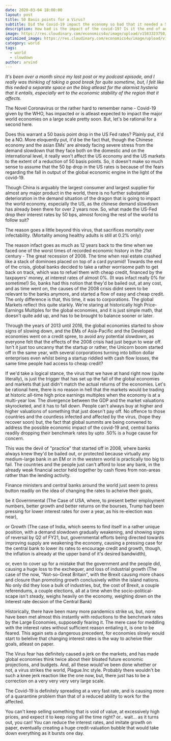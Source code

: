 ```yaml
---
date: 2020-03-04 18:00:00
layout: post
title: 50 Basis points for a Virus?
subtitle: Did the Covid-19 impact the economy so bad that it needed a 50 bps respite?
description: How bad is the impact of the covid-19? Is it the end of an era?
image: https://res.cloudinary.com/economics4u/image/upload/v1583323750/coronavirus_buu1wl.jpg
optimized_image: https://res.cloudinary.com/economics4u/image/upload/v1583323846/coronavirus_copy_wdmbpr.jpg
category: world
tags:
  - world
  - slowdown
author: arvind
---
```


<em> It's been over a month since my last post or my podcast episode, and I really was thinking of taking a good break for quite sometime, but, I felt like this neded a separate space on the blog atleast for the alarmist hysteria that it entails, especially wrt to the economic stability of the region that it affects.</em>

The Novel Coronavirus or the rather hard to remember name - Covid-19 given by the WHO, has impacted or is atleast expected to impact the major world economies on a large scale pretty soon. But, let's be rational for a second here.

Does this warrant a 50 basis point drop in the US Fed rates? Plainly put, it'd be a NO. More eloquently put, it'd be the fact that, though the Chinese economy and the asian EMs' are already facing severe stress from the demand slowdown that they face both on the domestic and on the international level, it really won't affect the US economy and the US markets to the extent of a reduction of 50 basis points. So, it doesn't make so much sense to assume that the 50 bp drop in the US rates is because of the fears regarding the fall in output of the global economic engine in the light of the covid-19.

Though China is arguably the largest consumer and largest supplier for almost any major product in the world, there is no further substantial deterioration in the demand situation of the dragon that is going to impact the world economy, especially the US, as the chinese demand slowdown has already been there for over 2 years now. So, what made the US-Fed drop their interest rates by 50 bps, almost forcing the rest of the world to follow suit?

The reason goes a little beyond this virus, that sacrifices mortality over infectability. (Mortality among healthy adults is still at 0.2% only)

The reason infact goes as much as 12 years back to the time when we faced one of the worst times of recorded economic history in the 21st century - The great recession of 2008. The time when real estate crashed like a stack of dominoes placed on top of a card pyramid! Towards the end of the crisis, global banks decided to take a rather worrisome path to get back on track, which was to refuel them with cheap credit, financed by the taxpayers' money, at interest rates of almost 0%. (It was infact really 0% for sometime!) So, banks had this notion that they'd be bailed out, at any cost, and as time went on, the causes of the 2008 crisis didnt seem to be relevant to the banks anymore, and started a flow of easy and cheap credit. The only difference is that, this time, it was to corporations. The global Markets reflect this quite starkly. We're staring at historically high Price-Earnings Multiples for the global economies, and it is just simple math, that doesn't quite add up, and has to be brought to balance sooner or later.

Through the years of 2013 until 2016, the global economies started to show signs of slowing down, and the EMs of Asia-Pacific and the Developed economies went on a credit spree, to avoid any potential slowdown, as everyone felt that the effects of the 2008 crisis had just begun to wear off. Isn't it just too uncanny that the startup or rather, the Unicorn boom started off in the same year, with several corporations turning into billion dollar enterprises even whilst being a startup riddled with cash flow losses, the same time people had access to cheap credit?

If we'd take a logical stance, the virus that we have at hand right now (quite literally), is just the trigger that has set up the fall of the global economies and markets that just didn't match the actual returns of the economies. Let's be rational here, there is no reason in hell that the markets would be trading at historic all-time high price earnings multiples when the economy is at a multi-year low. The divergence between the GDP and the market valuations skyrocketed, and it has to fall down. People can't always buy at higher and higher valuations of something that just doesn't pay off. No offence to those countries and the countless infected and affected by the virus, (hope they recover soon) but, the fact that global summits are being convened to address the possible economic impact of the covid-19 and, central banks readily dropping their benchmark rates by upto .50% is a huge cause for concern.

This was the devil of "practice" that started off in 2008, where banks always knew they'd be bailed out, or protected because virtually any medium-large bank in an EM or in the western world is practically too big to fail. The countries and the people just can't afford to lose any bank, in the already weak financial sector held together by cash flows from non-areas rather than the lending activity. 

Finance ministers and central banks around the world just seem to press button readily on the idea of changing the rates to acheive their goals,

be it Governmental (The Case of USA, where, to present better employment numbers, better growth and better returns on the bourses, Trump had been pressing for lower interest rates for over a year, as his re-election was near),

or Growth (The case of India, which seems to find itself in a rather unique position, with a demand slowdown gradually weakening, and showing signs of reversal by Q2 of FY21, but, governmental efforts being directed towards improving supply are weakening the economy, causing a pressing case for the central bank to lower its rates to encourage credit and growth, though, the inflation is already at the upper band of it's desired bandwidth),

or, even to cover up for a mistake that the government and the people did, causing a huge loss to the exchequer, and loss of industrial growth (The case of the now, "Not-so-Great Britain", with the Brexit causing more chaos and closure than promoting growth conclusively within the island nations. No only did they lose a bulk of industries, but, the cost of Brexit, a couple referendums, a couple elections, all at a time when the socio-political-scape isn't steady, weighs heavily on the economy, weighing down on the Interest rate decsion of the Central Bank)

Historically, there have been many more pandemics strike us, but, none have been met almost this instantly with reductions to the benchmark rates by the Large Economies, supposedly fearing it. The mere case for meddling with the interest rates without sufficient reason entialing it, is one to be feared. This again sets a dangerous precedent, for economies slowly would start to belelive that changing interest rates is the way to acheive thier goals, atleast on paper.

The Virus fear has definitely caused a jerk on the markets, and has made global economies think twice about their bloated future economic projections, and budgets. And, all these would've been done whether or not, a virus strikes the world, Plague.Inc style. Probably there wouldn't be such a knee jerk reaction like the one now, but, there just has to be a correction on a very very very very large scale.

The Covid-19 is definitely spreading at a very fast rate, and is causing more of a quarantine problem than that of a reduced ability to work for the affected.

You can't keep selling something that is void of value, at excessively high prices, and expect it to keep rising all the time right? or.. wait... as it turns out, you can! You can reduce the interest rates, and imitate growth on paper, eventually creating a huge credit-valuation bubble that would take down everything as it bursts one day.

